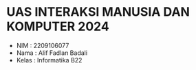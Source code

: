 # UAS INTERAKSI MANUSIA DAN KOMPUTER 2024

- NIM    : 2209106077
- Nama   : Alif Fadlan Badali
- Kelas  : Informatika B22
